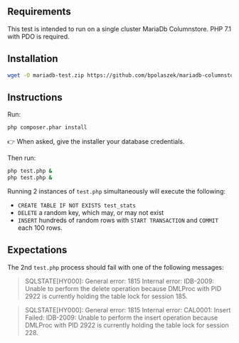 Requirements
------------

This test is intended to run on a single cluster MariaDb Columnstore.
PHP 7.1 with PDO is required.

Installation
------------
```bash
wget -O mariadb-test.zip https://github.com/bpolaszek/mariadb-columnstore-test/archive/master.zip && unzip mariadb-test.zip && cd mariadb-columnstore-test-master
```

Instructions
------------

Run:
```bash
php composer.phar install
```

:point_right: When asked, give the installer your database credentials.


Then run:
```bash
php test.php &
php test.php &
```

Running 2 instances of `test.php` simultaneously will execute the following:

* `CREATE TABLE IF NOT EXISTS test_stats` 
* `DELETE` a random key, which may, or may not exist
* `INSERT` hundreds of random rows with `START TRANSACTION` and `COMMIT` each 100 rows.

Expectations
------------

The 2nd `test.php` process should fail with one of the following messages:

> SQLSTATE[HY000]: General error: 1815 Internal error: IDB-2009: Unable to perform the delete operation because DMLProc with PID 2922 is currently holding the table lock for session 185. 

> SQLSTATE[HY000]: General error: 1815 Internal error: CAL0001: Insert Failed:  IDB-2009: Unable to perform the insert operation because DMLProc with PID 2922 is currently holding the table lock for session 228.